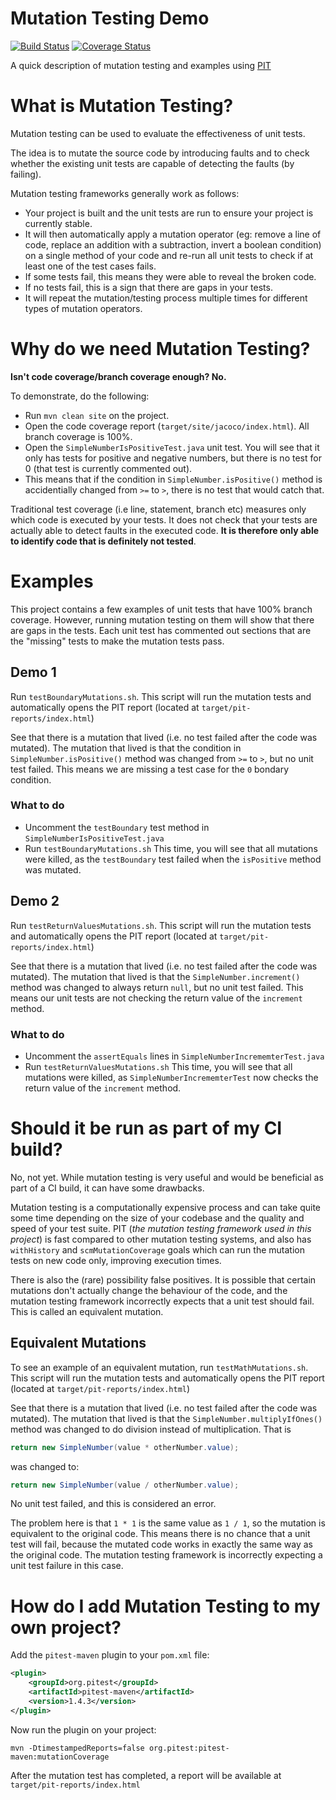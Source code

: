 Mutation Testing Demo
=====================

[![Build Status](https://travis-ci.org/johnnyleitrim/mutation-testing-demo.svg?branch=master)](https://travis-ci.org/johnnyleitrim/mutation-testing-demo)
[![Coverage Status](https://coveralls.io/repos/github/johnnyleitrim/mutation-testing-demo/badge.svg)](https://coveralls.io/github/johnnyleitrim/mutation-testing-demo)

A quick description of mutation testing and examples using [PIT](http://pitest.org/)

What is Mutation Testing?
=========================
Mutation testing can be used to evaluate the effectiveness of unit tests.

The idea is to mutate the source code by introducing faults and to check whether the existing unit tests are capable of detecting the faults (by failing).

Mutation testing frameworks generally work as follows:
* Your project is built and the unit tests are run to ensure your project is currently stable.
* It will then automatically apply a mutation operator (eg: remove a line of code, replace an addition with a subtraction, invert a boolean condition) on a single method of your code and re-run all unit tests to check if at least one of the test cases fails.
* If some tests fail, this means they were able to reveal the broken code.
* If no tests fail, this is a sign that there are gaps in your tests.
* It will repeat the mutation/testing process multiple times for different types of mutation operators.

Why do we need Mutation Testing?
================================
**Isn't code coverage/branch coverage enough? No.**

To demonstrate, do the following:
* Run `mvn clean site` on the project.
* Open the code coverage report (`target/site/jacoco/index.html`).  All branch coverage is 100%.
* Open the `SimpleNumberIsPositiveTest.java` unit test.  You will see that it only has tests for positive and negative numbers, but there is no test for 0 (that test is currently commented out).
* This means that if the condition in `SimpleNumber.isPositive()` method is accidentially changed from `>=` to `>`, there is no test that would catch that.

Traditional test coverage (i.e line, statement, branch etc) measures only which code is executed by your tests. It does not check that your tests are actually able to detect faults in the executed code. **It is therefore only able to identify code that is definitely not tested**.

Examples
========
This project contains a few examples of unit tests that have 100% branch coverage.  However, running mutation testing on them will show that there are gaps in the tests.  Each unit test has commented out sections that are the "missing" tests to make the mutation tests pass.

Demo 1
------
Run `testBoundaryMutations.sh`.  This script will run the mutation tests and automatically opens the PIT report (located at `target/pit-reports/index.html`)

See that there is a mutation that lived (i.e. no test failed after the code was mutated).  The mutation that lived is that the condition in `SimpleNumber.isPositive()` method was changed from `>=` to `>`, but no unit test failed.  This means we are missing a test case for the `0` bondary condition.

### What to do
* Uncomment the `testBoundary` test method in `SimpleNumberIsPositiveTest.java`
* Run `testBoundaryMutations.sh`
This time, you will see that all mutations were killed, as the `testBoundary` test failed when the `isPositive` method was mutated.

Demo 2
------
Run `testReturnValuesMutations.sh`.  This script will run the mutation tests and automatically opens the PIT report (located at `target/pit-reports/index.html`)

See that there is a mutation that lived (i.e. no test failed after the code was mutated).  The mutation that lived is that the `SimpleNumber.increment()` method was changed to always return `null`, but no unit test failed.  This means our unit tests are not checking the return value of the `increment` method.

### What to do
* Uncomment the `assertEquals` lines in `SimpleNumberIncrememterTest.java`
* Run `testReturnValuesMutations.sh`
This time, you will see that all mutations were killed, as `SimpleNumberIncrememterTest` now checks the return value of the `increment` method.

Should it be run as part of my CI build?
========================================
No, not yet.  While mutation testing is very useful and would be beneficial as part of a CI build, it can have some drawbacks.

Mutation testing is a computationally expensive process and can take quite some time depending on the size of your codebase and the quality and speed of your test suite. PIT (*the mutation testing framework used in this project*) is fast compared to other mutation testing systems, and also has `withHistory` and `scmMutationCoverage` goals which can run the mutation tests on new code only, improving execution times.

There is also the (rare) possibility false positives.  It is possible that certain mutations don't actually change the behaviour of the code, and the mutation testing framework incorrectly expects that a unit test should fail.  This is called an equivalent mutation.

Equivalent Mutations
--------------------
To see an example of an equivalent mutation, run `testMathMutations.sh`.  This script will run the mutation tests and automatically opens the PIT report (located at `target/pit-reports/index.html`)

See that there is a mutation that lived (i.e. no test failed after the code was mutated).  The mutation that lived is that the `SimpleNumber.multiplyIfOnes()` method was changed to do division instead of multiplication.  That is
```java
return new SimpleNumber(value * otherNumber.value);
```
was changed to:
```java
return new SimpleNumber(value / otherNumber.value);
```
No unit test failed, and this is considered an error.

The problem here is that `1 * 1` is the same value as `1 / 1`, so the mutation is equivalent to the original code.  This means there is no chance that a unit test will fail, because the mutated code works in exactly the same way as the original code.  The mutation testing framework is incorrectly expecting a unit test failure in this case.

How do I add Mutation Testing to my own project?
================================================
Add the `pitest-maven` plugin to your `pom.xml` file:
```xml
<plugin>
    <groupId>org.pitest</groupId>
    <artifactId>pitest-maven</artifactId>
    <version>1.4.3</version>
</plugin>
```
Now run the plugin on your project:
```
mvn -DtimestampedReports=false org.pitest:pitest-maven:mutationCoverage
```
After the mutation test has completed, a report will be available at `target/pit-reports/index.html`
